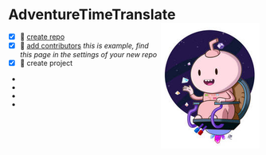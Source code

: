 # AdventureTimeTranslate <img align="right" src="/img/016.jpg">

- [x] :tangerine:  [create repo](https://github.com/new)  
- [x] :apple:  [add contributors](https://github.com/SophiaOrekhova/AdventureTimeTranslate/settings/access) *this is example, find this page in the settings of your new repo*
- [x] :green_apple:  create project   
-  
-
-
-

